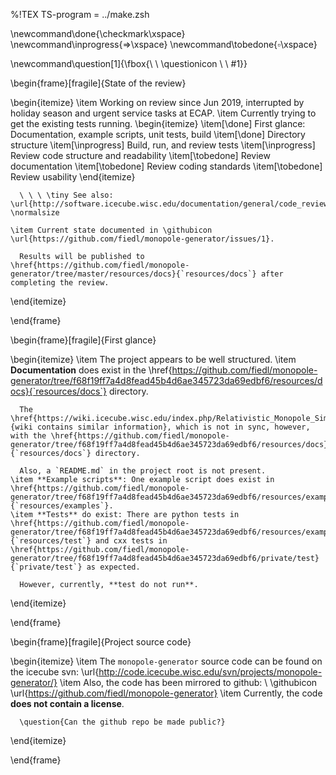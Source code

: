 %!TEX TS-program = ../make.zsh

\newcommand\done{\checkmark\xspace}
\newcommand\inprogress{$\Rightarrow$\xspace}
\newcommand\tobedone{$\square$\xspace}

\newcommand\question[1]{\fbox{\ \ \questionicon \ \ #1}}

\begin{frame}[fragile]{State of the review}

  \begin{itemize}
    \item Working on review since Jun 2019, interrupted by holiday season and urgent service tasks at ECAP.
    \item Currently trying to get the existing tests running.
      \begin{itemize}
        \item[\done] First glance: Documentation, example scripts, unit tests, build
        \item[\done] Directory structure
        \item[\inprogress] Build, run, and review tests
        \item[\inprogress] Review code structure and readability
        \item[\tobedone] Review documentation
        \item[\tobedone] Review coding standards
        \item[\tobedone] Review usability
      \end{itemize}

      \ \ \ \tiny See also: \url{http://software.icecube.wisc.edu/documentation/general/code_reviews.html} \normalsize

    \item Current state documented in \githubicon \url{https://github.com/fiedl/monopole-generator/issues/1}.

      Results will be published to \href{https://github.com/fiedl/monopole-generator/tree/master/resources/docs}{`resources/docs`} after completing the review.
  \end{itemize}

\end{frame}

\begin{frame}[fragile]{First glance}

  \begin{itemize}
    \item The project appears to be well structured.
    \item **Documentation** does exist in the \href{https://github.com/fiedl/monopole-generator/tree/f68f19ff7a4d8fead45b4d6ae345723da69edbf6/resources/docs}{`resources/docs`} directory.

      The \href{https://wiki.icecube.wisc.edu/index.php/Relativistic_Monopole_Simulation}{wiki contains similar information}, which is not in sync, however, with the \href{https://github.com/fiedl/monopole-generator/tree/f68f19ff7a4d8fead45b4d6ae345723da69edbf6/resources/docs}{`resources/docs`} directory.

      Also, a `README.md` in the project root is not present.
    \item **Example scripts**: One example script does exist in \href{https://github.com/fiedl/monopole-generator/tree/f68f19ff7a4d8fead45b4d6ae345723da69edbf6/resources/examples}{`resources/examples`}.
    \item **Tests** do exist: There are python tests in \href{https://github.com/fiedl/monopole-generator/tree/f68f19ff7a4d8fead45b4d6ae345723da69edbf6/resources/examples}{`resources/test`} and cxx tests in \href{https://github.com/fiedl/monopole-generator/tree/f68f19ff7a4d8fead45b4d6ae345723da69edbf6/private/test}{`private/test`} as expected.

      However, currently, **test do not run**.
  \end{itemize}

\end{frame}

\begin{frame}[fragile]{Project source code}

  \begin{itemize}
    \item The `monopole-generator` source code can be found on the icecube svn: \url{http://code.icecube.wisc.edu/svn/projects/monopole-generator/}
    \item Also, the code has been mirrored to github: \\ \githubicon \url{https://github.com/fiedl/monopole-generator}
    \item Currently, the code **does not contain a license**.

      \question{Can the github repo be made public?}
  \end{itemize}

\end{frame}


